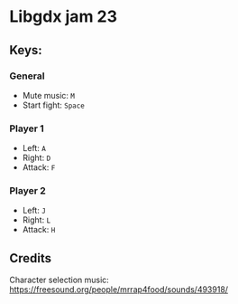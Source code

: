 # Libgdx jam 23

## Keys:

### General

- Mute music: `M`
- Start fight: `Space`

### Player 1

- Left: `A`
- Right: `D`
- Attack: `F`

### Player 2

- Left: `J`
- Right: `L`
- Attack: `H`

## Credits

Character selection music: https://freesound.org/people/mrrap4food/sounds/493918/
